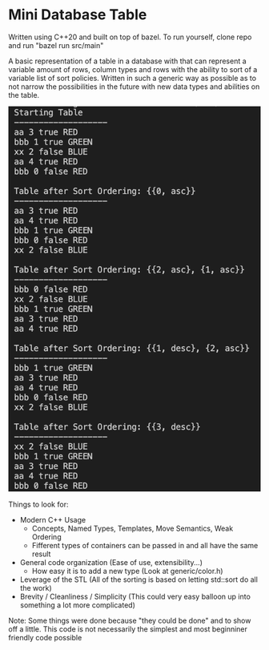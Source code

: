 # Mini Database Table
Written using C++20 and built on top of bazel. To run yourself, clone repo and run "bazel run src/main"

A basic representation of a table in a database with that can represent a variable amount of rows, column types and rows with the ability to sort of a variable list of sort policies. Written in such a generic way as possible as to not narrow the possibilities in the future with new data types and abilities on the table.

![My Image](assets/example_output_1.png)

Things to look for:
- Modern C++ Usage 
    - Concepts, Named Types, Templates, Move Semantics, Weak Ordering
    - Fifferent types of containers can be passed in and all have the same result
- General code organization (Ease of use, extensibility...)
    - How easy it is to add a new type (Look at generic/color.h)
- Leverage of the STL (All of the sorting is based on letting std::sort do all the work)
- Brevity / Cleanliness / Simplicity (This could very easy balloon up into something a lot more complicated)

Note: Some things were done because "they could be done" and to show off a little. This code is not necessarily the simplest and most beginniner friendly code possible

